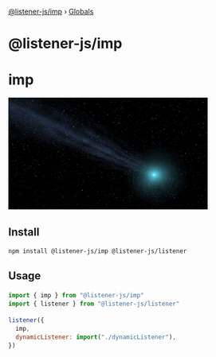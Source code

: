 [@listener-js/imp](README.md) › [Globals](globals.md)

# @listener-js/imp

# imp

![imp](media/imp.gif)

## Install

```bash
npm install @listener-js/imp @listener-js/listener
```

## Usage

```js
import { imp } from "@listener-js/imp"
import { listener } from "@listener-js/listener"

listener({
  imp,
  dynamicListener: import("./dynamicListener"),
})
```
